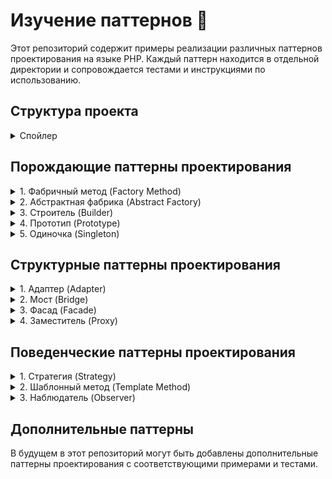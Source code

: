 # Изучение паттернов 📖

Этот репозиторий содержит примеры реализации различных паттернов проектирования на языке PHP. Каждый паттерн находится в
отдельной директории и сопровождается тестами и инструкциями по использованию.

## Структура проекта

<details>
  <summary>Спойлер</summary>

```
patterns_learning/  
├── creational/
│ ├── factory_method/  
│ │ └── ... 
│ ├── abstract_factory/
│ │ └── ...
│ ├── builder/
│ │ └── ...
│ ├── prototype/
│ │ └── ...
│ └── singleton/
│   └── ...
├── structural/
│ ├── adapter/  
│ │ └── ...
│ ├── bridge/  
│ │ └── ...
│ ├── facade/  
│ │ └── ...
│ └── proxy/  
│   └── ...
├── behavioral/
│ ├── strategy/  
│ │ └── ...
│ ├── template_method/  
│ │ └── ...
│ └── observer/  
│   └── ...
└── composer.json
```

</details>

## Порождающие паттерны проектирования

<details>
  <summary>1. Фабричный метод (Factory Method)</summary>

**Описание**: Фабричный метод определяет интерфейс для создания объекта, но позволяет подклассам изменять тип
создаваемого объекта.

**Пример**: Система управления заказами в интернет-магазине, которая поддерживает различные типы заказов (обычный,
предзаказ, заказ с доставкой).

**Использование**:

```bash
cd creational/factory_method
composer install
composer client
composer test
```

**Файловая структура примера**:
```
factory_method/  
├── lib/  
│ ├── Factories/  
│ │ ├── RegularOrderFactory.php  
│ │ ├── PreOrderFactory.php  
│ │ └── DeliveryOrderFactory.php  
│ ├── Orders/  
│ │ ├── IOrder.php  
│ │ ├── RegularOrder.php  
│ │ ├── PreOrder.php  
│ │ └── DeliveryOrder.php  
│ └── OrderFactory.php  
├── tests/  
│ └── OrderFactoryTest.php  
├── client.php  
└── composer.json
```

</details>
<details>
  <summary>2. Абстрактная фабрика (Abstract Factory)</summary>

**Описание**: Абстрактная фабрика предоставляет интерфейс для создания семейств взаимосвязанных или взаимозависимых
объектов без указания их конкретных классов.

**Пример**: Система создания UI-компонентов для разных операционных систем.

Использование:
Создайте файл .env в корне папки abstract_factory с содержимым:
OS=Windows или OS=Mac

```bash
cd creational/abstract_factory
composer install
composer client
composer test
```
**Файловая структура примера**:
```
abstract_factory/
├── lib/
│ ├── Factories/
│ │ ├── GUIFactory.php
│ │ ├── WindowsFactory.php
│ │ └── MacFactory.php
│ └── Products/
│   ├── IButton.php
│   ├── ICheckbox.php
│   ├── WindowsButton.php
│   ├── MacOSButton.php
│   ├── WindowsCheckbox.php
│   └── MacOSCheckbox.php
├── tests/
│ └── AbstractFactoryTest.php
├── client.php  
└── composer.json
```
</details>

<details>
  <summary>3. Строитель (Builder)</summary>

**Описание**: Паттерн Строитель отделяет конструирование сложного объекта от его представления, так что в результате
одного и того же процесса конструирования могут получаться разные представления.

**Пример**: Система создания различных видов пиццы с гибкой конфигурацией.

Использование:

```bash
cd creational/builder
composer install
composer client
composer test
```
**Файловая структура примера**:
```
builder/
├── lib/
│ ├── Builders/
│ │ ├── IPizzaBuilder.php
│ │ ├── PepperoniPizzaBuilder.php
│ │ ├── MushroomPizzaBuilder.php
│ │ └── HawaiianPizzaBuilder.php
│ ├── Products/
│ │ └── Pizza.php
│ └── PizzaDirector.php
├── tests/
│ └── PizzaBuilderTest.php
├── client.php  
└── composer.json
```
</details>
<details>
  <summary>4. Прототип (Prototype)</summary>

**Описание**: Паттерн Прототип позволяет копировать объекты, не вдаваясь в подробности их реализации.

**Пример**: Система создания и клонирования различных видов документов (счета, договора, отчеты).

Использование:

```bash
cd creational/prototype
composer install
composer client
composer test
```
**Файловая структура примера**:
```
prototype/
├── lib/
│ ├── IDocumentPrototype.php
│ ├── Document.php
│ ├── InvoiceDocument.php
│ ├── ContractDocument.php
│ └── ReportDocument.php
├── tests/
│ └── DocumentPrototypeTest.php
├── client.php  
└── composer.json
```
</details>

<details> 
<summary>5. Одиночка (Singleton)</summary>

**Описание**: Паттерн Одиночка гарантирует, что класс имеет только один экземпляр, и предоставляет глобальную точку доступа к этому экземпляру.

**Пример**: Система управления настройками приложения.

**Использование**:

```bash
cd creational/singleton
composer install
composer client
composer test
```
**Файловая структура примера**:
```
singleton/
├── lib/
│ ├── ISettingsInterface.php
│ ├── Settings.php
│ └── AppSettings.php
├── tests/
│ └── SettingsTest.php
├── client.php  
└── composer.json
```
</details>

## Структурные паттерны проектирования

<details> 
<summary>1. Адаптер (Adapter)</summary>

**Описание**: Паттерн Адаптер позволяет объектам с несовместимыми интерфейсами работать вместе. Он оборачивает один из объектов так, чтобы он мог взаимодействовать с другим объектом через общий интерфейс.

**Пример**: Система управления умным домом, которая должна поддерживать работу с устройствами различных производителей.

**Использование**:

```bash
cd creational/adapter
composer install
composer client
composer test
```
**Файловая структура примера**:
```
adapter/
├── lib/
│ ├── Devices/
│ │ ├── ISmartDevice.php
│ │ ├── Light.php
│ │ └── Socket.php
│ ├── SmartHomeController.php
│ └── SocketAdapter.php
├── tests/
│ └── AdapterTest.php
├── client.php
└── composer.json
```
</details>

<details> 
<summary>2. Мост (Bridge)</summary>

**Описание**: Паттерн Мост разделяет один или несколько классов на две отдельные иерархии — абстракцию и реализацию, позволяя изменять их независимо друг от друга.

**Пример**: Система управления мультимедиа, которая должна поддерживать различные типы устройств воспроизведения (телевизоры, радиоприемники) и различные пульты дистанционного управления (классический пульт, продвинутый пульт).

**Использование**:

```bash
cd structural/bridge
composer install
composer client
composer test
```
**Файловая структура примера**:
```

bridge/
├── lib/
│ ├── Devices/
│ │ ├── IDevice.php
│ │ ├── TV.php
│ │ └── Radio.php
│ └── Remotes/
│   ├── RemoteControl.php
│   └── AdvancedRemote.php
├── tests/
│ └── BridgeTest.php
├── client.php
└── composer.json
```
</details>

<details> 
<summary>3. Фасад (Facade)</summary>

**Описание**: Паттерн Фасад предоставляет унифицированный интерфейс к группе интерфейсов в подсистеме, упрощая ее использование. Фасад определяет высокоуровневый интерфейс, который делает подсистему проще для использования.

**Пример**: Система управления заказами, которая должна предоставлять простой интерфейс для выполнения сложных операций, таких как создание заказа, добавление товаров, расчет стоимости и оформление доставки.

**Использование**:

```bash
cd structural/facade
composer install
composer client
composer test
```
**Файловая структура примера**:
```
facade/
├── lib/
│ ├── SubSystems/
│ │ ├── Order.php
│ │ ├── Product.php
│ │ ├── Shipping.php
│ │ └── Payment.php
│ └── OrderFacade.php
├── tests/
│ └── FacadeTest.php
├── client.php
└── composer.json
```
</details>

<details> 
<summary>4. Заместитель (Proxy)</summary>

**Описание**: Паттерн Заместитель предоставляет суррогатный объект, управляющий доступом к другому объекту. Это позволяет выполнять какие-либо действия до или после запроса к основному объекту.

**Пример**: Система кеширования данных, которая должна предоставлять доступ к данным с возможностью кеширования результатов запросов для улучшения производительности.

**Использование**:

```bash
cd structural/proxy
composer install
composer client
composer test
```
**Файловая структура примера**:
```
proxy/
├── lib/
│ ├── DataProvider.php
│ ├── DatabaseDataProvider.php
│ └── CacheProxy.php
├── tests/
│ └── ProxyTest.php
├── client.php
└── composer.json
```
</details>

## Поведенческие паттерны проектирования

<details> 
<summary>1. Стратегия (Strategy)</summary>

**Описание**: Паттерн Стратегия определяет семейство алгоритмов, инкапсулирует каждый из них и делает их взаимозаменяемыми. Это позволяет изменять алгоритмы независимо от клиентов, которые их используют.

**Пример**: Система сортировки данных, которая должна поддерживать различные алгоритмы сортировки (например, сортировка пузырьком, быстрая сортировка, сортировка слиянием).

**Использование**:

```bash
cd behavioral/strategy
composer install
composer client
composer test
```
**Файловая структура примера**:
```
strategy/
├── lib/
│ ├── SortStrategies/
│ │ ├── SortStrategy.php
│ │ ├── BubbleSort.php
│ │ ├── QuickSort.php
│ │ └── MergeSort.php
│ └── Sorter.php
├── tests/
│ └── StrategyTest.php
├── client.php
└── composer.json
```
</details>

<details> 
<summary>2. Шаблонный метод (Template Method)</summary>

**Описание**: Паттерн Шаблонный метод определяет скелет алгоритма в методе, перекладывая ответственность за некоторые его шаги на подклассы. Это позволяет подклассам переопределять шаги алгоритма, не изменяя его структуру.

**Пример**: Система генерации отчетов, которая должна поддерживать различные типы отчетов (например, отчет по продажам, отчет по клиентам).

**Использование**:

```bash
cd behavioral/template_method
composer install
composer client
composer test
```
**Файловая структура примера**:
```

template_method/
├── lib/
│ └── Reports/
│   ├── Report.php
│   ├── SalesReport.php
│   └── CustomerReport.php
├── tests/
│ └── TemplateMethodTest.php
├── client.php
└── composer.json
```
</details>

<details> 
<summary>3. Наблюдатель (Observer)</summary>

**Описание**: Паттерн Наблюдатель определяет зависимость "один ко многим" между объектами таким образом, что при изменении состояния одного объекта все зависящие от него объекты уведомляются и обновляются автоматически.

**Пример**:  Система уведомлений, которая должна уведомлять подписчиков о различных событиях (например, новое сообщение, изменение статуса заказа, новое уведомление).

**Использование**:

```bash
cd behavioral/observer
composer install
composer client
composer test
```
**Файловая структура примера**:
```
observer/
├── lib/
│ ├── Publishers/
│ │ ├── NotificationSystem.php
│ │ └── IPublisher.php
│ └── Subscribers/
│   ├── ISubscriber.php
│   ├── SMSNotifier.php
│   └── EmailNotifier.php
├── tests/
│ └── ObserverTest.php
├── client.php
└── composer.json
```
</details>

## Дополнительные паттерны

В будущем в этот репозиторий могут быть добавлены дополнительные паттерны проектирования с соответствующими примерами и
тестами.
